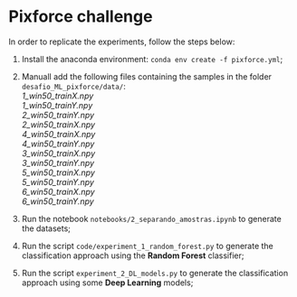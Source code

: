 # Pixforce challenge

In order to replicate the experiments, follow the steps below:

1) Install the anaconda environment: `conda env create -f pixforce.yml`;

2) Manuall add the following files containing the samples in the folder `desafio_ML_pixforce/data/`:  
   _1_win50_trainX.npy_  
   _1_win50_trainY.npy_  
   _2_win50_trainY.npy_  
   _2_win50_trainX.npy_  
   _4_win50_trainX.npy_  
   _4_win50_trainY.npy_  
   _3_win50_trainX.npy_  
   _3_win50_trainY.npy_  
   _5_win50_trainX.npy_  
   _5_win50_trainY.npy_  
   _6_win50_trainX.npy_  
   _6_win50_trainY.npy_  
   
2) Run the notebook `notebooks/2_separando_amostras.ipynb` to generate the datasets;

3) Run the script `code/experiment_1_random_forest.py` to generate the classification approach using the **Random Forest** classifier;

4) Run the script `experiment_2_DL_models.py` to generate the classification approach using some **Deep Learning** models;
